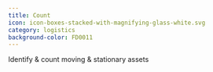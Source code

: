 ```yaml
---
title: Count
icon: icon-boxes-stacked-with-magnifying-glass-white.svg
category: logistics
background-color: FD0011
---
```


Identify &amp; count moving &amp; stationary assets